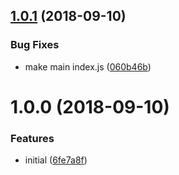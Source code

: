 <a name="1.0.1"></a>
## [1.0.1](https://github.com/brandonocasey/pkg-can-install/compare/v1.0.0...v1.0.1) (2018-09-10)

### Bug Fixes

* make main index.js ([060b46b](https://github.com/brandonocasey/pkg-can-install/commit/060b46b))

<a name="1.0.0"></a>
# 1.0.0 (2018-09-10)

### Features

* initial ([6fe7a8f](https://github.com/brandonocasey/pkg-can-install/commit/6fe7a8f))

